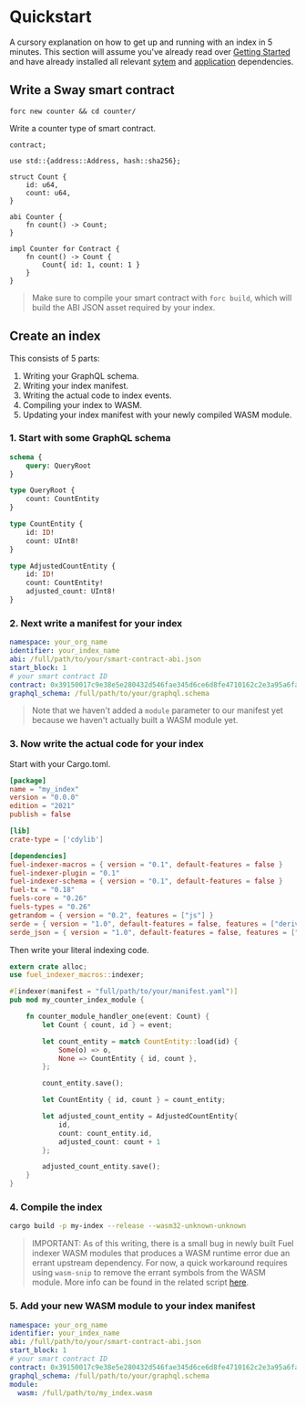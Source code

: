 # Quickstart

A cursory explanation on how to get up and running with an index in 5 minutes. This section will assume you've already read over [Getting Started](./../getting-started/index.md) and have already installed all relevant [sytem](./../getting-started/system-dependencies.md) and [application](./../getting-started/application-dependencies.md) dependencies.

## Write a Sway smart contract

`forc new counter && cd counter/`

Write a counter type of smart contract.

```sway
contract;

use std::{address::Address, hash::sha256};

struct Count {
    id: u64,
    count: u64,
}

abi Counter {
    fn count() -> Count;
}

impl Counter for Contract {
    fn count() -> Count {
        Count{ id: 1, count: 1 }
    }
}
```

> Make sure to compile your smart contract with `forc build`, which will build the ABI JSON asset required by your index.

## Create an index

This consists of 5 parts:

1. Writing your GraphQL schema.
2. Writing your index manifest.
3. Writing the actual code to index events.
4. Compiling your index to WASM.
5. Updating your index manifest with your newly compiled WASM module.

### 1. Start with some GraphQL schema

```graphql
schema {
    query: QueryRoot
}

type QueryRoot {
    count: CountEntity
}

type CountEntity {
    id: ID!
    count: UInt8!
}

type AdjustedCountEntity {
    id: ID!
    count: CountEntity!
    adjusted_count: UInt8!
}
```

### 2. Next write a manifest for your index

```yaml
namespace: your_org_name
identifier: your_index_name
abi: /full/path/to/your/smart-contract-abi.json
start_block: 1
# your smart contract ID
contract: 0x39150017c9e38e5e280432d546fae345d6ce6d8fe4710162c2e3a95a6faff051 
graphql_schema: /full/path/to/your/graphql.schema
```

> Note that we haven't added a `module` parameter to our manifest yet because we haven't actually built a WASM module yet.

### 3. Now write the actual code for your index

Start with your Cargo.toml.

```toml
[package]
name = "my_index"
version = "0.0.0"
edition = "2021"
publish = false

[lib]
crate-type = ['cdylib']

[dependencies]
fuel-indexer-macros = { version = "0.1", default-features = false }
fuel-indexer-plugin = "0.1"
fuel-indexer-schema = { version = "0.1", default-features = false }
fuel-tx = "0.18"
fuels-core = "0.26"
fuels-types = "0.26"
getrandom = { version = "0.2", features = ["js"] }
serde = { version = "1.0", default-features = false, features = ["derive"] }
serde_json = { version = "1.0", default-features = false, features = ["alloc"] }
```

Then write your literal indexing code.

```rust
extern crate alloc;
use fuel_indexer_macros::indexer;

#[indexer(manifest = "full/path/to/your/manifest.yaml")]
pub mod my_counter_index_module {

    fn counter_module_handler_one(event: Count) {
        let Count { count, id } = event;

        let count_entity = match CountEntity::load(id) {
            Some(o) => o,
            None => CountEntity { id, count },
        };

        count_entity.save();

        let CountEntity { id, count } = count_entity;

        let adjusted_count_entity = AdjustedCountEntity{ 
            id, 
            count: count_entity.id, 
            adjusted_count: count + 1
        };

        adjusted_count_entity.save();
    }
}

```

### 4. Compile the index

```bash
cargo build -p my-index --release --wasm32-unknown-unknown
```

> IMPORTANT: As of this writing, there is a small bug in newly built Fuel indexer WASM modules that produces a WASM runtime error due an errant upstream dependency. For now, a quick workaround requires using `wasm-snip` to remove the errant symbols from the WASM module. More info can be found in the related script [here](https://github.com/FuelLabs/fuel-indexer/blob/master/scripts/stripper.bash).

### 5. Add your new WASM module to your index manifest

```yaml
namespace: your_org_name
identifier: your_index_name
abi: /full/path/to/your/smart-contract-abi.json
start_block: 1
# your smart contract ID
contract: 0x39150017c9e38e5e280432d546fae345d6ce6d8fe4710162c2e3a95a6faff051 
graphql_schema: /full/path/to/your/graphql.schema
module:
  wasm: /full/path/to/my_index.wasm
```

